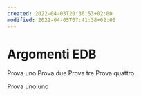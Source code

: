 ```yaml
---
created: 2022-04-03T20:36:53+02:00
modified: 2022-04-05T07:41:38+02:00
---
```


# Argomenti EDB

Prova uno
Prova due
Prova tre
Prova quattro

Prova uno.uno
